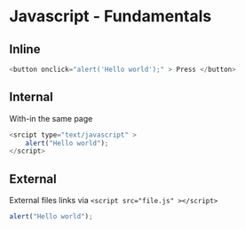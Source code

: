 # Javascript - Fundamentals

## Inline

```javascript
<button onclick="alert('Hello world');" > Press </button>
```

## Internal

With-in the same page

```javascript
<srcipt type="text/javascript" >
    alert("Hello world");
</script>
```

## External

External files links via `<script src="file.js" ></script>`

```javascript
alert("Hello world");
```
